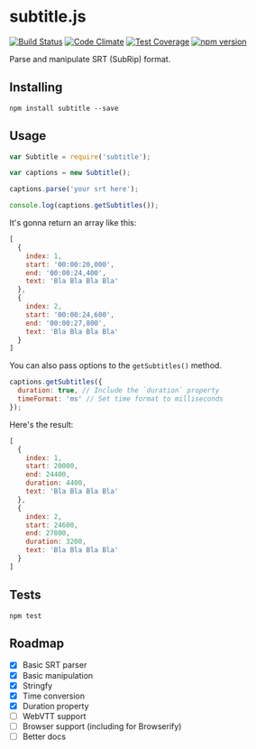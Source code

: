 
# subtitle.js

[![Build Status](https://travis-ci.org/gsantiago/subtitle.js.svg?branch=master)](https://travis-ci.org/gsantiago/subtitle.js)
[![Code Climate](https://codeclimate.com/github/gsantiago/subtitle.js/badges/gpa.svg)](https://codeclimate.com/github/gsantiago/subtitle.js)
[![Test Coverage](https://codeclimate.com/github/gsantiago/subtitle.js/badges/coverage.svg)](https://codeclimate.com/github/gsantiago/subtitle.js)
[![npm version](https://badge.fury.io/js/subtitle.svg)](http://badge.fury.io/js/subtitle)

Parse and manipulate SRT (SubRip) format.

## Installing

`npm install subtitle --save`

## Usage

```javascript
var Subtitle = require('subtitle');

var captions = new Subtitle();

captions.parse('your srt here');

console.log(captions.getSubtitles());

```

It's gonna return an array like this:

```javascript
[
  {
    index: 1,
    start: '00:00:20,000',
    end: '00:00:24,400',
    text: 'Bla Bla Bla Bla'
  },
  {
    index: 2,
    start: '00:00:24,600',
    end: '00:00:27,800',
    text: 'Bla Bla Bla Bla'
  }
]
```

You can also pass options to the `getSubtitles()` method.

```javascript
captions.getSubtitles({
  duration: true, // Include the `duration` property
  timeFormat: 'ms' // Set time format to milliseconds
});
```

Here's the result:

```javascript
[
  {
    index: 1,
    start: 20000,
    end: 24400,
    duration: 4400,
    text: 'Bla Bla Bla Bla'
  },
  {
    index: 2,
    start: 24600,
    end: 27800,
    duration: 3200,
    text: 'Bla Bla Bla Bla'
  }
]
```


## Tests

`npm test`

## Roadmap
* [x] Basic SRT parser
* [x] Basic manipulation
* [x] Stringfy
* [x] Time conversion
* [x] Duration property
* [ ] WebVTT support
* [ ] Browser support (including for Browserify)
* [ ] Better docs
